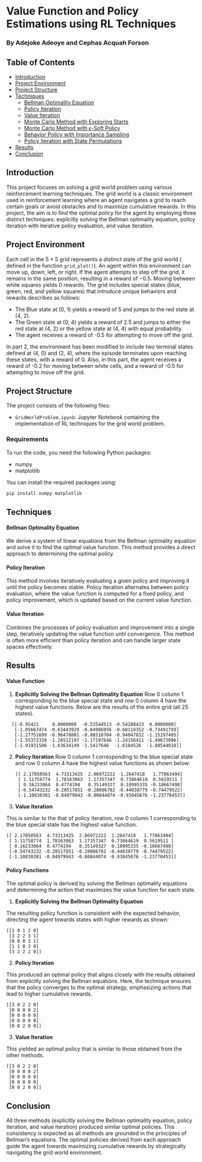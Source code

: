 # Value Function and Policy Estimations using RL Techniques

### By Adejoke Adeoye and Cephas Acquah Forson

## Table of Contents
- [Introduction](#introduction)
- [Project Environment](#project-environment)
- [ Project Structure](#project-structure)
- [Techniques](#techniques)
  - [Bellman Optimality Equation](#bellman-optimality-equation)
  - [Policy Iteration](#policy-iteration)
  - [Value Iteration](#value-iteration)
  - [Monte Carlo Method with Exploring Starts](#Monte-Carlo-Method-with-Exploring-Starts)
  - [Monte Carlo Method with ϵ-Soft Policy](#Monte-Carlo-Method-with-ϵ-Soft-Policy)
  - [Behavior Policy with Importance Sampling](#Behavior-Policy-with-Importance-Sampling)
  - [Policy Iteration with State Permutations](#Policy-Iteration-with-State-Permutations)
- [Results](#results)
- [Conclusion](#conclusion)

## Introduction
This project focuses on solving a grid world problem using various reinforcement learning techniques. The grid world is a classic environment used in reinforcement learning where an agent navigates a grid to reach certain goals or avoid obstacles and to maximize cumulative rewards. In this project, the aim is to find the optimal policy for the agent by employing three distinct techniques: explicitly solving the Bellman optimality equation, policy iteration with iterative policy evaluation, and value iteration.

## Project Environment
Each cell in the 5 × 5 grid represents a distinct state of the grid world ( defined in the function `grid_plot()`). An agent within this environment can move up, down, left, or right. If the agent attempts to step off the grid, it remains in the same position, resulting in a reward of −0.5. Moving between white squares yields 0 rewards. The grid includes special states (blue, green, red, and yellow squares) that introduce unique behaviors and rewards describes as follows:

- The Blue state at (0, 1) yields a reward of 5 and jumps to the red state at (4, 2).
- The Green state at (0, 4) yields a reward of 2.5 and jumps to either the red state at (4, 2) or the yellow state at (4, 4) with equal probability.
- The agent receives a reward of -0.5 for attempting to move off the grid.

In part 2, the environment has been modified to include two terminal states defined at (4, 0) and (2, 4), where the episode terminates upon reaching these states, with a reward of 0. Also, in this part, the agent receives a reward of -0.2 for moving between white cells, and a reward of -0.5 for attempting to move off the grid.


## Project Structure

The project consists of the following files:

- `GridWorldProblem.ipynb`: Jupyter Notebook containing the implementation of RL techniques for the grid world problem.
### Requirements
To run the code, you need the following Python packages:
- numpy
- matplotlib

You can install the required packages using:
```bash
pip install numpy matplotlib
```

## Techniques

#### Bellman Optimality Equation
We derive a system of linear equations from the Bellman optimality equation and solve it to find the optimal value function. This method provides a direct approach to determining the optimal policy.

#### Policy Iteration
This method involves iteratively evaluating a given policy and improving it until the policy becomes stable. Policy iteration alternates between policy evaluation, where the value function is computed for a fixed policy, and policy improvement, which is updated based on the current value function.

#### Value Iteration
Combines the processes of policy evaluation and improvement into a single step, iteratively updating the value function until convergence. This method is often more efficient than policy iteration and can handle larger state spaces effectively.

## Results

#### Value Function
1. **Explicitly Solving the Bellman Optimality Equation**
Row 0 column 1 corresponding to the blue special state and row 0 column 4 have the highest value functions. Below are the results of the entire grid (all 25 states).
 ```
   [[-0.95421     0.0000000  -0.53544513 -0.54288433  0.0000000]
    [-1.05667474 -0.63443929 -0.64986056 -0.68118352 -0.73491793]
    [-1.27751699 -0.96478801 -0.88518704 -0.94047832 -1.15197405]
    [-1.55372338 -1.26512197 -1.17197646 -1.24156411 -1.49673096]
    [-1.91931506 -1.63634149 -1.5427646  -1.6184526  -1.88544018]]
   ```
2. **Policy Iteration**
Row 0 column 1 corresponding to the blue special state and row 0 column 4 have the highest value functions as shown below:

   ```
   [[ 2.17050563  4.73313425  2.06972222  1.2647418   1.77863494]
    [ 1.11758774  1.78163063  1.17357347  0.73864619  0.5619511 ]
    [ 0.16233064  0.4774194   0.35149327  0.10995335 -0.18667498]
    [-0.54743232 -0.28517851 -0.28086782 -0.44038779 -0.74479522]
    [-1.10830381 -0.84979943 -0.80844074 -0.93845676 -1.23770453]]
   ```

3. **Value Iteration**

This is similar to the that of policy iteration, row 0 column 1 corresponding to the blue special state has the highest value function.

   ```
   [[ 2.17050563  4.73313425  2.06972222  1.2647418   1.77863494]
    [ 1.11758774  1.78163063  1.17357347  0.73864619  0.5619511 ]
    [ 0.16233064  0.4774194   0.35149327  0.10995335 -0.18667498]
    [-0.54743232 -0.28517851 -0.28086782 -0.44038779 -0.74479522]
    [-1.10830381 -0.84979943 -0.80844074 -0.93845676 -1.23770453]]
 ```

#### Policy Functions
The optimal policy is derived by solving the Bellman optimality equations and determining the action that maximizes the value function for each state.

1. **Explicitly Solving the Bellman Optimality Equation**

 The resulting policy function is consistent with the expected behavior, directing the agent towards states with higher rewards as shown:  
   ```
   [[1 0 1 2 0]
    [3 2 2 3 1]
    [0 0 0 3 1]
    [1 1 0 3 0]
    [3 2 2 2 0]]
   ```

2. **Policy Iteration**

This produced an optimal policy that aligns closely with the results obtained from explicitly solving the Bellman equations. Here, the technique ensures that the policy converges to the optimal strategy, emphasizing actions that lead to higher cumulative rewards.

   ```
   [[3 0 2 2 0]
    [0 0 0 0 2]
    [0 0 0 0 0]
    [0 0 0 0 0]
    [0 0 2 0 0]]
   ```

3. **Value Iteration**

This yielded an optimal policy that is similar to those obtained from the other methods.

   ```
   [[3 0 2 2 0]
    [0 0 0 0 2]
    [0 0 0 0 0]
    [0 0 0 0 0]
    [0 0 2 0 0]]
   ```

## Conclusion
All three methods (explicitly solving the Bellman optimality equation, policy iteration, and value iteration) produced similar optimal policies. This consistency is expected as all methods are grounded in the principles of Bellman’s equations. The optimal policies derived from each approach guide the agent towards maximizing cumulative rewards by strategically navigating the grid world environment.


